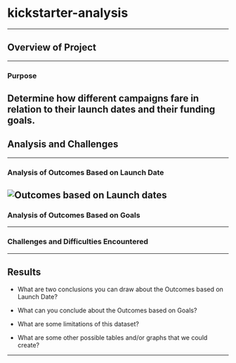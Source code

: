 # kickstarter-analysis
---
## Overview of Project

---
### Purpose
Determine how different campaigns fare in relation to their launch dates and their funding goals.
---
## Analysis and Challenges

---
### Analysis of Outcomes Based on Launch Date

![Outcomes based on Launch dates](kickstarter-analysis/Resources/Theater-Outcomes-vs-Launch.png)
---
### Analysis of Outcomes Based on Goals

---
### Challenges and Difficulties Encountered

---
## Results

- What are two conclusions you can draw about the Outcomes based on Launch Date?

- What can you conclude about the Outcomes based on Goals?

- What are some limitations of this dataset?

- What are some other possible tables and/or graphs that we could create?

---
